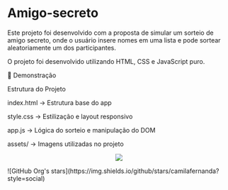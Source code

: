 # Amigo-secreto
Este projeto foi desenvolvido com a proposta de simular um sorteio de amigo secreto, onde o usuário insere nomes em uma lista e pode sortear aleatoriamente um dos participantes.

O projeto foi desenvolvido utilizando HTML, CSS e JavaScript puro.


📸 Demonstração

 Estrutura do Projeto
 
index.html → Estrutura base do app

style.css → Estilização e layout responsivo

app.js → Lógica do sorteio e manipulação do DOM

assets/ → Imagens utilizadas no projeto

<p align="center">
<img loading="lazy" src="http://img.shields.io/static/v1?label=STATUS&message=EM%20DESENVOLVIMENTO&color=GREEN&style=for-the-badge"/>
</p>
![GitHub Org's stars](https://img.shields.io/github/stars/camilafernanda?style=social)
